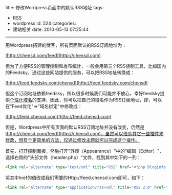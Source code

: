 title: 修改Wordpress页面中的默认RSS地址
tags:
  - RSS
  - wordpress
id: 524
categories:
  - 建站相关
date: 2010-05-13 07:25:44
---

<!--more-->用Wordpress搭建的博客，所有页面默认的RSS订阅地址为：

[http://chensd.com/feed](http://chensd.com)

但为了方便RSS的管理控制和发布统计，一般会用第三个RSS烧制工具，比如国内的Feedsky，通过这些网站提供的服务，可以把RSS地址转换成：

[http://feed.feedsky.com/chensd](http://feed.feedsky.com/chensd)

但这个订阅地址依赖feedsky，所以很多时候我们可能并不放心，幸好feedsky提供[个性化域名](http://www.williamlong.info/archives/1186.html)的支持，因此，你可以把自己的域名作为RSS订阅地址，即，可以在"Feed优化"&rArr;"域名绑定"中修改成：

[http://feed.chensd.com](http://feed.chensd.com)

但是，Wordpress中所有页面的默认RSS订阅地址并没有改变，仍然是[http://chensd.com/feed](http://chensd.com)，虽然可以借助其它一些插件来修改，但有个更简单的方法，仅通过修改主题就可以完成这个操作。

首先，打开控制面板，然后打开"外观（Appearance）"中的"编辑（Editor）"，选择右侧的"头部文件（header.php）"文件，找到其中如下的一列：

```html
<link rel="alternate" type="text/xml" title="RSS" href="<?php bloginfo('rss_url'); ?>" />
```

奖其中href的值改成我们需要的Http://feed.chensd.com即可，如下：

```html
<link rel="alternate" type="application/rss+xml" title="RSS 2.0" href="http://feed.chensd.com" />
```